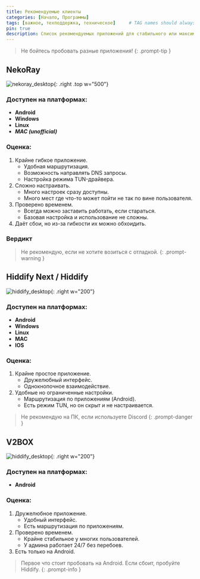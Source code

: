 ```yaml
---
title: Рекомендуемые клиенты
categories: [Начало, Программы]
tags: [важное, техподдержка, техническое]     # TAG names should always be lowercase
pin: true
description: Список рекомендуемых приложений для стабильного или максимально кастомизированного опыта.
---
```


> Не бойтесь пробовать разные приложения!
{: .prompt-tip }


## NekoRay

![nekoray_desktop](/assets/nekoray_desktop.webp){: .right .top w="500"}

### Доступен на платформах:

- __Android__
- __Windows__
- __Linux__
- ***MAC (unofficial)***

### Оценка:

1. Крайне гибкое приложение.
    - Удобная маршрутизация.
    - Возможность направлять DNS запросы.
    - Настройка режима TUN-драйвера.
2. Сложно настраивать.
    - Много настроек сразу доступны.
    - Много мест где что-то может пойти не так по вине пользователя.
3. Проверено временем.
    - Всегда можно заставить работать, если стараться.
    - Базовая настройка и использование не сложны.
4. Даёт сбои, но из-за гибкости их можно обхоидить.

### Вердикт

> Не рекомендую, если не хотите возиться с отладкой.
{: .prompt-warning }

## Hiddify Next / Hiddify

![hiddify_desktop](/assets/hiddify_android_main.webp){: .right w="200"}

### Доступен на платформах:

- __Android__
- __Windows__
- __Linux__
- __MAC__
- __IOS__

### Оценка:

1. Крайне простое приложение.
    - Дружелюбный интерфейс.
    - Однокнопочное взаимодействие.
2. Удобные но ограниченные настройки.
    - Маршрутизация по приложениям (Android).
    - Есть режим TUN, но он скрыт и не настраивается.

> Не рекомендую на ПК, если используете Discord
{: .prompt-danger }

## V2BOX

![hiddify_desktop](/assets/v2box_android_subscriptions.webp){: .right w="200"}

### Доступен на платформах:

- __Android__

### Оценка:

1. Дружелюбное приложение.
    - Удобный интерфейс.
    - Есть маршрутизация по приложениям.
2. Проверено временем.
    - Крайне стабильное у многих пользователей.
    - У админа работает 24/7 без перебоев.
3. Есть только на Android.

> Первое что стоит пробовать на Android. Если сбоит, пробуйте Hiddify.
{: .prompt-info }